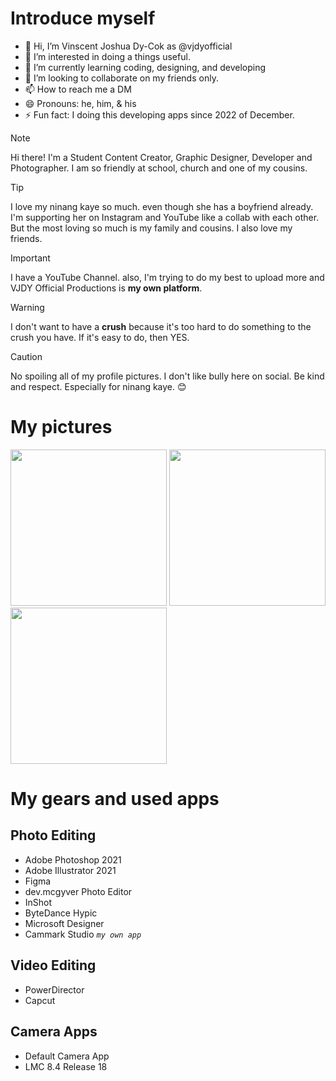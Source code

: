 # Introduce myself

- 👋 Hi, I’m Vinscent Joshua Dy-Cok as @vjdyofficial
- 👀 I’m interested in doing a things useful.
- 🌱 I’m currently learning coding, designing, and developing
- 💞️ I’m looking to collaborate on my friends only.
- 📫 How to reach me a DM
- 😄 Pronouns: he, him, & his
- ⚡ Fun fact: I doing this developing apps since 2022 of December.

> [!NOTE]
Hi there! I'm a Student Content Creator, Graphic Designer, Developer and Photographer. I am so friendly at school, church and one of my cousins.

> [!TIP]
I love my ninang kaye so much. even though she has a boyfriend already. I'm supporting her on Instagram and YouTube like a collab with each other. But the most loving so much is my family and cousins. I also love my friends.

> [!IMPORTANT]
I have a YouTube Channel. also, I'm trying to do my best to upload more and VJDY Official Productions is **my own platform**.

> [!WARNING]
I don't want to have a **crush** because it's too hard to do something to the crush you have. If it's easy to do, then YES.

> [!CAUTION]
No spoiling all of my profile pictures. I don't like bully here on social. Be kind and respect. Especially for ninang kaye. 😊


# My pictures
<img width="250px" src="https://github.com/vjdyofficial/vjdyofficial/assets/136038916/0362f923-397d-4d93-85e2-e7690905d5f3">
<img width="250px" src="https://github.com/vjdyofficial/vjdyofficial/assets/136038916/d61fdab3-9ab0-426a-a010-fe0257872fa6">
<img width="250px" src="https://github.com/vjdyofficial/vjdyofficial/assets/136038916/5c79253f-6877-4650-9d30-a0f08f9c4f8a">

# My gears and used apps
## Photo Editing
- Adobe Photoshop 2021
- Adobe Illustrator 2021
- Figma
- dev.mcgyver Photo Editor
- InShot
- ByteDance Hypic
- Microsoft Designer
- Cammark Studio _`my own app`_

## Video Editing
- PowerDirector
- Capcut

## Camera Apps
- Default Camera App
- LMC 8.4 Release 18


<!---
vjdyofficial/vjdyofficial is a ✨ special ✨ repository because its `README.md` (this file) appears on your GitHub profile.
You can click the Preview link to take a look at your changes.
--->


